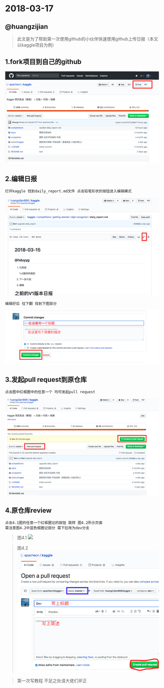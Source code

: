 # 2018-03-17

## @huangzijian

> 此文是为了帮助第一次使用github的小伙伴快速使用github上传日报（本文以kaggle项目为例）

## 1.fork项目到自己的github

![图片](/image/fork演示图.png)

## 2.编辑日报

    打开kaggle 找到daily_report.md文件 点击铅笔形状的按钮进入编辑模式
![](/image/在线编辑.png)

    编辑好后 往下翻 找到下图部分
![](/image/提交更改.png)

## 3.发起pull request到原仓库

    点击图中红框圈中的任意一个 均可发起pull request
![](/image/pull.png)

## 4.原仓库review

    点击4.1图的任意一个红框圈记的按钮 跳转 图4.2所示页面
    需注意图4.2中蓝色框圈记部分 需下拉改为dev分支 

> 图4.1 
![](/image/pull-requse.png)

> 图4.2
![](/image/review.png)


> 第一次写教程 不足之处请大佬们斧正
